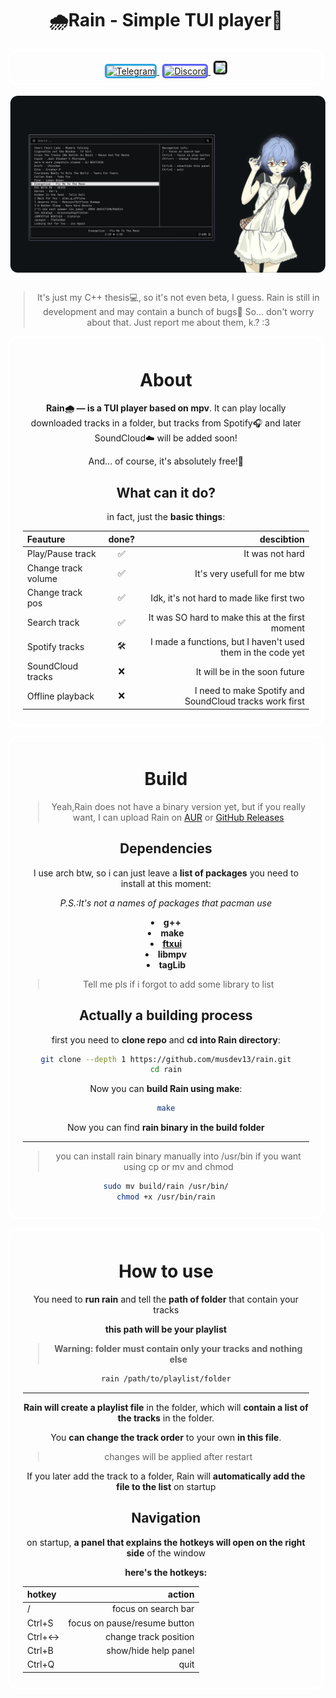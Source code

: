<h1 align="center">🌧️Rain - Simple TUI player🎵</h1>
<p align="center" style="border: 3px solid white; border-radius:15px;padding: 15px 0 8px;">
    <a href="https://t.me/musdev" style="margin-right:5px;">
        <img src="https://img.shields.io/badge/MusDev--2CA5E0?logo=telegram&style=for-the-badge" alt="Telegram" style="border-radius:5px;border:3px solid #2ca5e0"/>
    </a>
    <a href="https://discord.com/users/870324942166716487" style="margin-right:5px;">
        <img src="https://img.shields.io/badge/cuteemus--5865F2?logo=discord&style=for-the-badge" alt="Discord" style="border-radius:5px;border:3px solid #5865f2"/>
    </a>
    <a href="https://github.com/musdev13">
        <img src="https://img.shields.io/badge/musdev13--181717?logo=github&style=for-the-badge" style="border-radius:5px;border:3px solid #181717">
    </a>
</p>

<img src="public/assets/mainScreenshot.png" style="border-radius:15px;border:3px solid white;margin-bottom:10px;">

<div align="center">

> It's just my C++ thesis💻, so it's not even beta, I guess. Rain is still in development and may contain a bunch of bugs🐛 So... don't worry about that. Just report me about them, k.? :3
</div>

<div align="center", style="border: 3px solid white; border-radius:15px;padding:10px 20px">
    <h1 align="center">About</h1>
    <p><b>Rain🌧️ — is a TUI player based on mpv</b>. It can play locally downloaded tracks in a folder, but tracks from Spotify🎧 and later SoundCloud☁️ will be added soon!</p>
    <p>And... of course, it's absolutely free!💖</p>


<h2 align="center">What can it do?</h2>
<p align="center">in fact, just the <b>basic things</b>:</p>

<div align="center">

| Feauture             |done?|                                                  descibtion |
|:---------------------|:---:|------------------------------------------------------------:|
| Play/Pause track     | ✅  |                                             It was not hard |
| Change track volume  | ✅  |                                It's very usefull for me btw |
| Change track pos     | ✅  |                   Idk, it's not hard to made like first two |
| Search track         | ✅  |             It was SO hard to make this at the first moment |
| Spotify tracks       | 🛠️  | I made a functions, but I haven't used them in the code yet |
| SoundCloud tracks    | ❌  |                               It will be in the soon future |
| Offline playback     | ❌  |     I need to make Spotify and SoundCloud tracks work first |

</div>
</div>

<div align="center" style="border: 3px solid white; border-radius:15px;padding:10px 20px;margin-top:15px">
<h1>Build</h1>

> Yeah,Rain does not have a binary version yet, but if you really want, I can upload Rain on [AUR](https://wiki.archlinux.org/title/Arch_User_Repository) or [GitHub Releases](https://github.com/musdev13/rain/releases)

<h2>Dependencies</h2>
<p>I use arch btw, so i can just leave a <b>list of packages</b> you need to install at this moment:</p>

<i>P.S.:It's not a names of packages that pacman use</i>

<ul style="list-style-position: inside; text-align: center; padding-left: 0; font-weight: bold;">
    <li>g++</li>
    <li>make</li>
    <li><a href="https://github.com/ArthurSonzogni/FTXUI">ftxui</a></li>
    <li>libmpv</li>
    <li>tagLib</li>
</ul>

> Tell me pls if i forgot to add some library to list

<h2>Actually a building process</h2>

first you need to **clone repo** and **cd into Rain directory**:
```sh
git clone --depth 1 https://github.com/musdev13/rain.git
cd rain
```
Now you can **build Rain using make**:
```sh
make
```
Now you can find **rain binary in the build folder**

---
> you can install rain binary manually into /usr/bin if you want using cp or mv and chmod
```sh
sudo mv build/rain /usr/bin/
chmod +x /usr/bin/rain
```

</div>

<div align="center" style="border: 3px solid white; border-radius:15px;padding:10px 20px;margin-top:15px">

<h1>How to use</h1>

You need to **run rain** and tell the **path of folder** that contain your tracks

**this path will be your playlist**

>**Warning: folder must contain only your tracks and nothing else**

```sh
rain /path/to/playlist/folder
```

---
**Rain will create a playlist file** in the folder, which will **contain a list of the tracks** in the folder.

You **can change the track order** to your own **in this file**.

> changes will be applied after restart

If you later add the track to a folder, Rain will **automatically add the file to the list** on startup

<h2>Navigation</h2>

on startup, **a panel that explains the hotkeys will open on the right side** of the window

**here's the hotkeys:**

| hotkey |                       action |
|:-------|-----------------------------:|
| /      |          focus on search bar |
| Ctrl+S | focus on pause/resume button |
| Ctrl+↔ |        change track position |
| Ctrl+B |         show/hide help panel |
| Ctrl+Q |                         quit |

</div>
